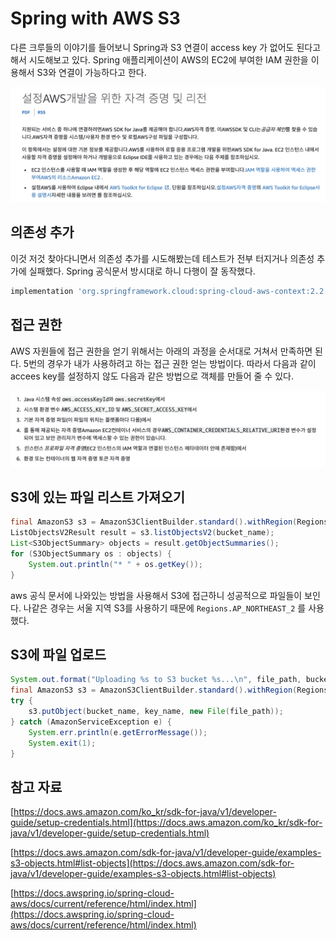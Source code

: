 # Spring with AWS S3

다른 크루들의 이야기를 들어보니 Spring과 S3 연결이 access key 가 없어도 된다고해서 시도해보고 있다. Spring 애플리케이션이 AWS의 EC2에 부여한 IAM 권한을 이용해서 S3와 연결이 가능하다고 한다.

![Untitled](assets/Untitled.png)

## 의존성 추가

이것 저것 찾아다니면서 의존성 추가를 시도해봤는데 테스트가 전부 터지거나 의존성 추가에 실패했다. Spring 공식문서 방시대로 하니 다행이 잘 동작했다.

```groovy
implementation 'org.springframework.cloud:spring-cloud-aws-context:2.2.6.RELEASE'
```

## 접근 권한

AWS 자원들에 접근 권한을 얻기 위해서는 아래의 과정을 순서대로 거쳐서 만족하면 된다. 5번의 경우가 내가 사용하려고 하는 접근 권한 얻는 방법이다. 따라서 다음과 같이 accees key를 설정하지 않도 다음과 같은 방법으로 객체를 만들어 줄 수 있다.

![Untitled](assets/Untitled%201.png)

## S3에 있는 파일 리스트 가져오기

```java
final AmazonS3 s3 = AmazonS3ClientBuilder.standard().withRegion(Regions.DEFAULT_REGION).build();
ListObjectsV2Result result = s3.listObjectsV2(bucket_name);
List<S3ObjectSummary> objects = result.getObjectSummaries();
for (S3ObjectSummary os : objects) {
    System.out.println("* " + os.getKey());
}
```

aws 공식 문서에 나와있는 방법을 사용해서 S3에 접근하니 성공적으로 파일들이 보인다. 나같은 경우는 서울 지역 S3를 사용하기 때문에 `Regions.AP_NORTHEAST_2` 를 사용했다.

## S3에 파일 업로드

```java
System.out.format("Uploading %s to S3 bucket %s...\n", file_path, bucket_name);
final AmazonS3 s3 = AmazonS3ClientBuilder.standard().withRegion(Regions.DEFAULT_REGION).build();
try {
    s3.putObject(bucket_name, key_name, new File(file_path));
} catch (AmazonServiceException e) {
    System.err.println(e.getErrorMessage());
    System.exit(1);
}
```

## 참고 자료

[https://docs.aws.amazon.com/ko_kr/sdk-for-java/v1/developer-guide/setup-credentials.html](https://docs.aws.amazon.com/ko_kr/sdk-for-java/v1/developer-guide/setup-credentials.html)

[https://docs.aws.amazon.com/sdk-for-java/v1/developer-guide/examples-s3-objects.html#list-objects](https://docs.aws.amazon.com/sdk-for-java/v1/developer-guide/examples-s3-objects.html#list-objects)

[https://docs.awspring.io/spring-cloud-aws/docs/current/reference/html/index.html](https://docs.awspring.io/spring-cloud-aws/docs/current/reference/html/index.html)